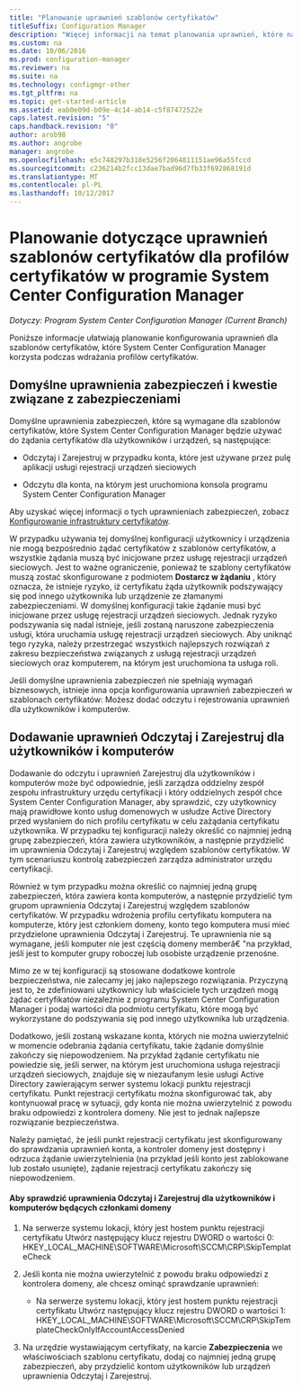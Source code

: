 ```yaml
---
title: "Planowanie uprawnień szablonów certyfikatów"
titleSuffix: Configuration Manager
description: "Więcej informacji na temat planowania uprawnień, które należy skonfigurować szablony certyfikatów, które korzysta z programu System Center Configuration Manager."
ms.custom: na
ms.date: 10/06/2016
ms.prod: configuration-manager
ms.reviewer: na
ms.suite: na
ms.technology: configmgr-other
ms.tgt_pltfrm: na
ms.topic: get-started-article
ms.assetid: eab0e09d-b09e-4c14-ab14-c5f87472522e
caps.latest.revision: "5"
caps.handback.revision: "0"
author: arob98
ms.author: angrobe
manager: angrobe
ms.openlocfilehash: e5c748297b318e5256f2064811151ae96a55fccd
ms.sourcegitcommit: c236214b2fcc13dae7bad96d7fb33f692868191d
ms.translationtype: MT
ms.contentlocale: pl-PL
ms.lasthandoff: 10/12/2017
---
```

# <a name="planning-for-certificate-template-permissions-for-certificate-profiles-in-system-center-configuration-manager"></a>Planowanie dotyczące uprawnień szablonów certyfikatów dla profilów certyfikatów w programie System Center Configuration Manager

*Dotyczy: Program System Center Configuration Manager (Current Branch)*


Poniższe informacje ułatwiają planowanie konfigurowania uprawnień dla szablonów certyfikatów, które System Center Configuration Manager korzysta podczas wdrażania profilów certyfikatów.  

## <a name="default-security-permissions-and-considerations"></a>Domyślne uprawnienia zabezpieczeń i kwestie związane z zabezpieczeniami  
 Domyślne uprawnienia zabezpieczeń, które są wymagane dla szablonów certyfikatów, które System Center Configuration Manager będzie używać do żądania certyfikatów dla użytkowników i urządzeń, są następujące:  

-   Odczytaj i Zarejestruj w przypadku konta, które jest używane przez pulę aplikacji usługi rejestracji urządzeń sieciowych  

-   Odczytu dla konta, na którym jest uruchomiona konsola programu System Center Configuration Manager  

 Aby uzyskać więcej informacji o tych uprawnieniach zabezpieczeń, zobacz [Konfigurowanie infrastruktury certyfikatów](../deploy-use/certificate-infrastructure.md).  

 W przypadku używania tej domyślnej konfiguracji użytkownicy i urządzenia nie mogą bezpośrednio żądać certyfikatów z szablonów certyfikatów, a wszystkie żądania muszą być inicjowane przez usługę rejestracji urządzeń sieciowych. Jest to ważne ograniczenie, ponieważ te szablony certyfikatów muszą zostać skonfigurowane z podmiotem **Dostarcz w żądaniu** , który oznacza, że istnieje ryzyko, iż certyfikatu żąda użytkownik podszywający się pod innego użytkownika lub urządzenie ze złamanymi zabezpieczeniami. W domyślnej konfiguracji takie żądanie musi być inicjowane przez usługę rejestracji urządzeń sieciowych. Jednak ryzyko podszywania się nadal istnieje, jeśli zostaną naruszone zabezpieczenia usługi, która uruchamia usługę rejestracji urządzeń sieciowych. Aby uniknąć tego ryzyka, należy przestrzegać wszystkich najlepszych rozwiązań z zakresu bezpieczeństwa związanych z usługą rejestracji urządzeń sieciowych oraz komputerem, na którym jest uruchomiona ta usługa roli.  

 Jeśli domyślne uprawnienia zabezpieczeń nie spełniają wymagań biznesowych, istnieje inna opcja konfigurowania uprawnień zabezpieczeń w szablonach certyfikatów: Możesz dodać odczytu i rejestrowania uprawnień dla użytkowników i komputerów.  

## <a name="adding-read-and-enroll-permissions-for-users-and-computers"></a>Dodawanie uprawnień Odczytaj i Zarejestruj dla użytkowników i komputerów  
 Dodawanie do odczytu i uprawnień Zarejestruj dla użytkowników i komputerów może być odpowiednie, jeśli zarządza oddzielny zespół zespołu infrastruktury urzędu certyfikacji i który oddzielnych zespół chce System Center Configuration Manager, aby sprawdzić, czy użytkownicy mają prawidłowe konto usług domenowych w usłudze Active Directory przed wysłaniem do nich profilu certyfikatu w celu zażądania certyfikatu użytkownika. W przypadku tej konfiguracji należy określić co najmniej jedną grupę zabezpieczeń, która zawiera użytkowników, a następnie przydzielić im uprawnienia Odczytaj i Zarejestruj względem szablonów certyfikatów. W tym scenariuszu kontrolą zabezpieczeń zarządza administrator urzędu certyfikacji.  

 Również w tym przypadku można określić co najmniej jedną grupę zabezpieczeń, która zawiera konta komputerów, a następnie przydzielić tym grupom uprawnienia Odczytaj i Zarejestruj względem szablonów certyfikatów. W przypadku wdrożenia profilu certyfikatu komputera na komputerze, który jest członkiem domeny, konto tego komputera musi mieć przydzielone uprawnienia Odczytaj i Zarejestruj. Te uprawnienia nie są wymagane, jeśli komputer nie jest częścią domeny memberâ€ "na przykład, jeśli jest to komputer grupy roboczej lub osobiste urządzenie przenośne.  

 Mimo ze w tej konfiguracji są stosowane dodatkowe kontrole bezpieczeństwa, nie zalecamy jej jako najlepszego rozwiązania. Przyczyną jest to, że zdefiniowani użytkownicy lub właściciele tych urządzeń mogą żądać certyfikatów niezależnie z programu System Center Configuration Manager i podaj wartości dla podmiotu certyfikatu, które mogą być wykorzystane do podszywania się pod innego użytkownika lub urządzenia.  

 Dodatkowo, jeśli zostaną wskazane konta, których nie można uwierzytelnić w momencie odebrania żądania certyfikatu, takie żądanie domyślnie zakończy się niepowodzeniem. Na przykład żądanie certyfikatu nie powiedzie się, jeśli serwer, na którym jest uruchomiona usługa rejestracji urządzeń sieciowych, znajduje się w niezaufanym lesie usługi Active Directory zawierającym serwer systemu lokacji punktu rejestracji certyfikatu. Punkt rejestracji certyfikatu można skonfigurować tak, aby kontynuował pracę w sytuacji, gdy konta nie można uwierzytelnić z powodu braku odpowiedzi z kontrolera domeny. Nie jest to jednak najlepsze rozwiązanie bezpieczeństwa.  

 Należy pamiętać, że jeśli punkt rejestracji certyfikatu jest skonfigurowany do sprawdzania uprawnień konta, a kontroler domeny jest dostępny i odrzuca żądanie uwierzytelnienia (na przykład jeśli konto jest zablokowane lub zostało usunięte), żądanie rejestracji certyfikatu zakończy się niepowodzeniem.  

#### <a name="to-check-for-read-and-enroll-permissions-for-users-and-domain-member-computers"></a>Aby sprawdzić uprawnienia Odczytaj i Zarejestruj dla użytkowników i komputerów będących członkami domeny  

1.  Na serwerze systemu lokacji, który jest hostem punktu rejestracji certyfikatu Utwórz następujący klucz rejestru DWORD o wartości 0: HKEY_LOCAL_MACHINE\SOFTWARE\Microsoft\SCCM\CRP\SkipTemplateCheck  

2.  Jeśli konta nie można uwierzytelnić z powodu braku odpowiedzi z kontrolera domeny, ale chcesz ominąć sprawdzanie uprawnień:  

    -   Na serwerze systemu lokacji, który jest hostem punktu rejestracji certyfikatu Utwórz następujący klucz rejestru DWORD o wartości 1: HKEY_LOCAL_MACHINE\SOFTWARE\Microsoft\SCCM\CRP\SkipTemplateCheckOnlyIfAccountAccessDenied  

3.  Na urzędzie wystawiającym certyfikaty, na karcie **Zabezpieczenia** we właściwościach szablonu certyfikatu, dodaj co najmniej jedną grupę zabezpieczeń, aby przydzielić kontom użytkowników lub urządzeń uprawnienia Odczytaj i Zarejestruj.  
